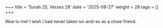+++
title = 'Surah 25, Verses 28'
date = '2025-08-27'
weight = 28
tags = []
+++

Woe to me! I wish I had never taken so-and-so as a close friend.